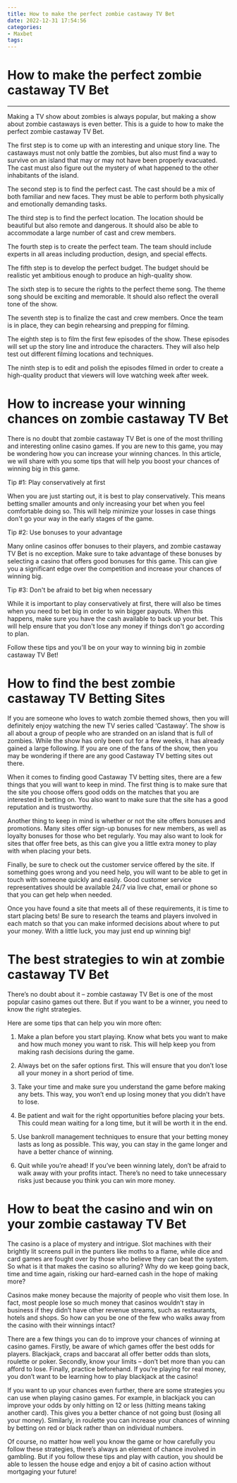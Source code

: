 ```yaml
---
title: How to make the perfect zombie castaway TV Bet
date: 2022-12-31 17:54:56
categories:
- Maxbet
tags:
---
```



#  How to make the perfect zombie castaway TV Bet

___

Making a TV show about zombies is always popular, but making a show about zombie castaways is even better. This is a guide to how to make the perfect zombie castaway TV Bet.

The first step is to come up with an interesting and unique story line. The castaways must not only battle the zombies, but also must find a way to survive on an island that may or may not have been properly evacuated. The cast must also figure out the mystery of what happened to the other inhabitants of the island.

The second step is to find the perfect cast. The cast should be a mix of both familiar and new faces. They must be able to perform both physically and emotionally demanding tasks.

The third step is to find the perfect location. The location should be beautiful but also remote and dangerous. It should also be able to accommodate a large number of cast and crew members.

The fourth step is to create the perfect team. The team should include experts in all areas including production, design, and special effects.

The fifth step is to develop the perfect budget. The budget should be realistic yet ambitious enough to produce an high-quality show.

The sixth step is to secure the rights to the perfect theme song. The theme song should be exciting and memorable. It should also reflect the overall tone of the show.

The seventh step is to finalize the cast and crew members. Once the team is in place, they can begin rehearsing and prepping for filming.

The eighth step is to film the first few episodes of the show. These episodes will set up the story line and introduce the characters. They will also help test out different filming locations and techniques.

The ninth step is to edit and polish the episodes filmed in order to create a high-quality product that viewers will love watching week after week.

#  How to increase your winning chances on zombie castaway TV Bet 

There is no doubt that zombie castaway TV Bet is one of the most thrilling and interesting online casino games. If you are new to this game, you may be wondering how you can increase your winning chances. In this article, we will share with you some tips that will help you boost your chances of winning big in this game.

Tip #1: Play conservatively at first

When you are just starting out, it is best to play conservatively. This means betting smaller amounts and only increasing your bet when you feel comfortable doing so. This will help minimize your losses in case things don't go your way in the early stages of the game.

Tip #2: Use bonuses to your advantage

Many online casinos offer bonuses to their players, and zombie castaway TV Bet is no exception. Make sure to take advantage of these bonuses by selecting a casino that offers good bonuses for this game. This can give you a significant edge over the competition and increase your chances of winning big.

Tip #3: Don't be afraid to bet big when necessary

While it is important to play conservatively at first, there will also be times when you need to bet big in order to win bigger payouts. When this happens, make sure you have the cash available to back up your bet. This will help ensure that you don't lose any money if things don't go according to plan.

Follow these tips and you'll be on your way to winning big in zombie castaway TV Bet!

#  How to find the best zombie castaway TV Betting Sites 

If you are someone who loves to watch zombie themed shows, then you will definitely enjoy watching the new TV series called ‘Castaway’. The show is all about a group of people who are stranded on an island that is full of zombies. While the show has only been out for a few weeks, it has already gained a large following. If you are one of the fans of the show, then you may be wondering if there are any good Castaway TV betting sites out there.

When it comes to finding good Castaway TV betting sites, there are a few things that you will want to keep in mind. The first thing is to make sure that the site you choose offers good odds on the matches that you are interested in betting on. You also want to make sure that the site has a good reputation and is trustworthy.

Another thing to keep in mind is whether or not the site offers bonuses and promotions. Many sites offer sign-up bonuses for new members, as well as loyalty bonuses for those who bet regularly. You may also want to look for sites that offer free bets, as this can give you a little extra money to play with when placing your bets.

Finally, be sure to check out the customer service offered by the site. If something goes wrong and you need help, you will want to be able to get in touch with someone quickly and easily. Good customer service representatives should be available 24/7 via live chat, email or phone so that you can get help when needed.

Once you have found a site that meets all of these requirements, it is time to start placing bets! Be sure to research the teams and players involved in each match so that you can make informed decisions about where to put your money. With a little luck, you may just end up winning big!

#  The best strategies to win at zombie castaway TV Bet 

There’s no doubt about it – zombie castaway TV Bet is one of the most popular casino games out there. But if you want to be a winner, you need to know the right strategies.

Here are some tips that can help you win more often:

1. Make a plan before you start playing. Know what bets you want to make and how much money you want to risk. This will help keep you from making rash decisions during the game.

2. Always bet on the safer options first. This will ensure that you don’t lose all your money in a short period of time.

3. Take your time and make sure you understand the game before making any bets. This way, you won’t end up losing money that you didn’t have to lose.

4. Be patient and wait for the right opportunities before placing your bets. This could mean waiting for a long time, but it will be worth it in the end.

5. Use bankroll management techniques to ensure that your betting money lasts as long as possible. This way, you can stay in the game longer and have a better chance of winning.

6. Quit while you’re ahead! If you’ve been winning lately, don’t be afraid to walk away with your profits intact. There’s no need to take unnecessary risks just because you think you can win more money.

#  How to beat the casino and win on your zombie castaway TV Bet

The casino is a place of mystery and intrigue. Slot machines with their brightly lit screens pull in the punters like moths to a flame, while dice and card games are fought over by those who believe they can beat the system. So what is it that makes the casino so alluring? Why do we keep going back, time and time again, risking our hard-earned cash in the hope of making more?

Casinos make money because the majority of people who visit them lose. In fact, most people lose so much money that casinos wouldn’t stay in business if they didn’t have other revenue streams, such as restaurants, hotels and shops. So how can you be one of the few who walks away from the casino with their winnings intact?

There are a few things you can do to improve your chances of winning at casino games. Firstly, be aware of which games offer the best odds for players. Blackjack, craps and baccarat all offer better odds than slots, roulette or poker. Secondly, know your limits – don’t bet more than you can afford to lose. Finally, practice beforehand. If you’re playing for real money, you don’t want to be learning how to play blackjack at the casino!

If you want to up your chances even further, there are some strategies you can use when playing casino games. For example, in blackjack you can improve your odds by only hitting on 12 or less (hitting means taking another card). This gives you a better chance of not going bust (losing all your money). Similarly, in roulette you can increase your chances of winning by betting on red or black rather than on individual numbers.

Of course, no matter how well you know the game or how carefully you follow these strategies, there’s always an element of chance involved in gambling. But if you follow these tips and play with caution, you should be able to lessen the house edge and enjoy a bit of casino action without mortgaging your future!